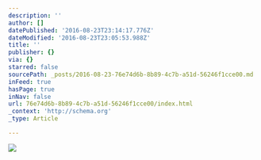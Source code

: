 ```yaml
---
description: ''
author: []
datePublished: '2016-08-23T23:14:17.776Z'
dateModified: '2016-08-23T23:05:53.988Z'
title: ''
publisher: {}
via: {}
starred: false
sourcePath: _posts/2016-08-23-76e74d6b-8b89-4c7b-a51d-56246f1cce00.md
inFeed: true
hasPage: true
inNav: false
url: 76e74d6b-8b89-4c7b-a51d-56246f1cce00/index.html
_context: 'http://schema.org'
_type: Article

---
```

![](https://the-grid-user-content.s3-us-west-2.amazonaws.com/34e09e2c-d7e1-454b-a85e-fdcf80d6b682.jpg)